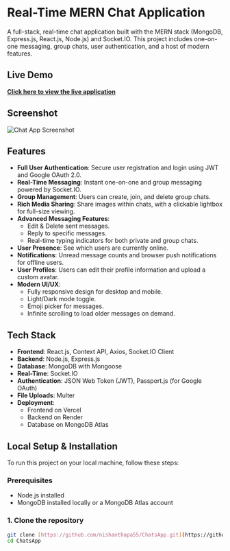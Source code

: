 # Real-Time MERN Chat Application

A full-stack, real-time chat application built with the MERN stack (MongoDB, Express.js, React.js, Node.js) and Socket.IO. This project includes one-on-one messaging, group chats, user authentication, and a host of modern features.

## Live Demo

**[Click here to view the live application](chats-app-five.vercel.app)**

## Screenshot

![Chat App Screenshot](https://imgur.com/a/unZUvjm)

## Features

- **Full User Authentication**: Secure user registration and login using JWT and Google OAuth 2.0.
- **Real-Time Messaging**: Instant one-on-one and group messaging powered by Socket.IO.
- **Group Management**: Users can create, join, and delete group chats.
- **Rich Media Sharing**: Share images within chats, with a clickable lightbox for full-size viewing.
- **Advanced Messaging Features**:
  - Edit & Delete sent messages.
  - Reply to specific messages.
  - Real-time typing indicators for both private and group chats.
- **User Presence**: See which users are currently online.
- **Notifications**: Unread message counts and browser push notifications for offline users.
- **User Profiles**: Users can edit their profile information and upload a custom avatar.
- **Modern UI/UX**:
  - Fully responsive design for desktop and mobile.
  - Light/Dark mode toggle.
  - Emoji picker for messages.
  - Infinite scrolling to load older messages on demand.

## Tech Stack

- **Frontend**: React.js, Context API, Axios, Socket.IO Client
- **Backend**: Node.js, Express.js
- **Database**: MongoDB with Mongoose
- **Real-Time**: Socket.IO
- **Authentication**: JSON Web Token (JWT), Passport.js (for Google OAuth)
- **File Uploads**: Multer
- **Deployment**:
  - Frontend on Vercel
  - Backend on Render
  - Database on MongoDB Atlas

## Local Setup & Installation

To run this project on your local machine, follow these steps:

### Prerequisites
- Node.js installed
- MongoDB installed locally or a MongoDB Atlas account

### 1. Clone the repository
```bash
git clone [https://github.com/nishanthapa55/ChatsApp.git](https://github.com/nishanthapa55/ChatsApp.git)
cd ChatsApp